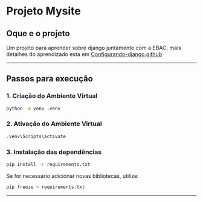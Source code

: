 # Projeto Mysite

## Oque e o projeto

Um projeto para aprender sobre django juntamente com a EBAC, mais detalhes do aprendizado esta em [Configurando-django.github](https://github.com/AndersonCostaDev01/Estudando-Djungle/tree/main/config_djungle)

---

## Passos para execução

### 1. Criação do Ambiente Virtual

```bash
python -m venv .venv
```

### 2. Ativação do Ambiente Virtual

```bash
.venv\Scripts\activate
```

### 3. Instalação das dependências

```bash
pip install -r requirements.txt
```

Se for necessário adicionar novas bibliotecas, utilize:

```bash
pip freeze > requirements.txt
```

---
